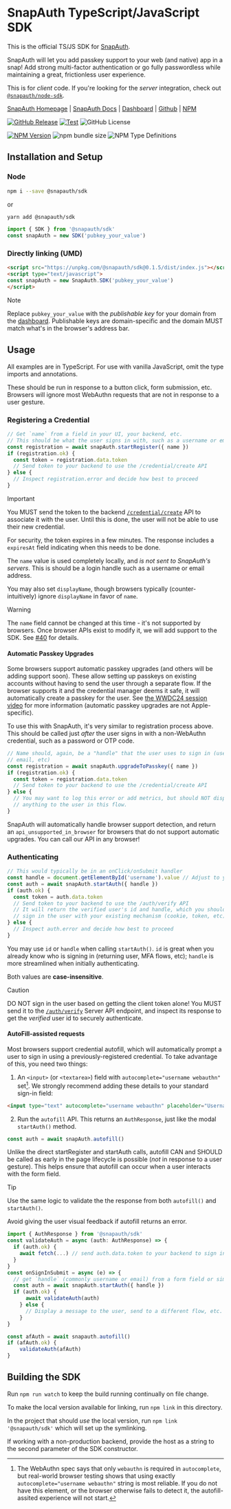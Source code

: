 # SnapAuth TypeScript/JavaScript SDK

This is the official TS/JS SDK for [SnapAuth](https://www.snapauth.app/?utm_source=GitHub&utm_campaign=sdk&utm_content=sdk-typescript).

SnapAuth will let you add passkey support to your web (and native) app in a snap!
Add strong multi-factor authentication or go fully passwordless while maintaining a great, frictionless user experience.

This is for _client_ code.
If you're looking for the _server_ integration, check out [`@snapauth/node-sdk`](https://github.com/snapauthapp/sdk-node).

[SnapAuth Homepage](https://www.snapauth.app?utm_source=GitHub&utm_campaign=sdk&utm_content=sdk-typescript)
| [SnapAuth Docs](https://docs.snapauth.app)
| [Dashboard](https://dashboard.snapauth.app)
| [Github](https://github.com/snapauthapp/sdk-typescript)
| [NPM](https://www.npmjs.com/package/@snapauth/sdk)

[![GitHub Release](https://img.shields.io/github/v/release/snapauthapp/sdk-typescript)](https://github.com/snapauthapp/sdk-typescript/releases)
[![Test](https://github.com/snapauthapp/sdk-typescript/actions/workflows/test.yml/badge.svg)](https://github.com/snapauthapp/sdk-typescript/actions/workflows/test.yml)
![GitHub License](https://img.shields.io/github/license/snapauthapp/sdk-typescript)

[![NPM Version](https://img.shields.io/npm/v/%40snapauth%2Fsdk)](https://www.npmjs.com/package/@snapauth/sdk)
![npm bundle size](https://img.shields.io/bundlephobia/minzip/%40snapauth%2Fsdk)
![NPM Type Definitions](https://img.shields.io/npm/types/%40snapauth%2Fsdk)


## Installation and Setup
### Node
```bash
npm i --save @snapauth/sdk
```
or
```bash
yarn add @snapauth/sdk
```

```typescript
import { SDK } from '@snapauth/sdk'
const snapAuth = new SDK('pubkey_your_value')
```

### Directly linking (UMD)
```html
<script src="https://unpkg.com/@snapauth/sdk@0.1.5/dist/index.js"></script>
<script type="text/javascript">
const snapAuth = new SnapAuth.SDK('pubkey_your_value')
</script>
```

> [!NOTE]
> Replace `pubkey_your_value` with the _publishable key_ for your domain from the [dashboard](https://dashboard.snapauth.app).
> Publishable keys are domain-specific and the domain MUST match what's in the browser's address bar.

## Usage
All examples are in TypeScript.
For use with vanilla JavaScript, omit the type imports and annotations.

These should be run in response to a button click, form submission, etc.
Browsers will ignore most WebAuthn requests that are not in response to a user gesture.

### Registering a Credential

```typescript
// Get `name` from a field in your UI, your backend, etc.
// This should be what the user signs in with, such as a username or email address
const registration = await snapAuth.startRegister({ name })
if (registration.ok) {
  const token = registration.data.token
  // Send token to your backend to use the /credential/create API
} else {
  // Inspect registration.error and decide how best to proceed
}
```

> [!IMPORTANT]
> You MUST send the token to the backend [`/credential/create`](https://docs.snapauth.app/server.html#create-a-credential) API to associate it with the user.
> Until this is done, the user will not be able to use their new credential.
>
> For security, the token expires in a few minutes.
> The response includes a `expiresAt` field indicating when this needs to be done.

The `name` value is used completely locally, and _is not sent to SnapAuth's servers_.
This is should be a login handle such as a username or email address.

You may also set `displayName`, though browsers typically (counter-intuitively) ignore `displayName` in favor of `name`.

> [!WARNING]
> The `name` field cannot be changed at this time - it's not supported by browsers.
> Once browser APIs exist to modify it, we will add support to the SDK.
> See [#40](https://github.com/snapauthapp/sdk-typescript/issues/40) for details.

#### Automatic Passkey Upgrades

Some browsers support automatic passkey upgrades (and others will be adding support soon).
These allow setting up passkeys on existing accounts without having to send the user through a separate flow.
If the browser supports it and the credential manager deems it safe, it will automatically create a passkey for the user.
See [the WWDC24 session video](https://developer.apple.com/videos/play/wwdc2024/10125/?time=38) for more information (automatic passkey upgrades are not Apple-specific).

To use this with SnapAuth, it's very similar to registration process above.
This should be called just _after_ the user signs in with a non-WebAuthn credential, such as a password or OTP code.

```typescript
// Name should, again, be a "handle" that the user uses to sign in (username,
// email, etc)
const registration = await snapAuth.upgradeToPasskey({ name })
if (registration.ok) {
  const token = registration.data.token
  // Send token to your backend to use the /credential/create API
} else {
  // You may want to log this error or add metrics, but should NOT display
  // anything to the user in this flow.
}
```

SnapAuth will automatically handle browser support detection, and return an `api_unsupported_in_browser` for browsers that do not support automatic upgrades.
You can call our API in any browser!


### Authenticating

```typescript
// This would typically be in an onClick/onSubmit handler
const handle = document.getElementById('username').value // Adjust to your UI
const auth = await snapAuth.startAuth({ handle })
if (auth.ok) {
  const token = auth.data.token
  // Send token to your backend to use the /auth/verify API
  // It will return the verified user's id and handle, which you should use to
  // sign in the user with your existing mechanism (cookie, token, etc)
} else {
  // Inspect auth.error and decide how best to proceed
}
```

You may use `id` or `handle` when calling `startAuth()`.
`id` is great when you already know who is signing in (returning user, MFA flows, etc); `handle` is more streamlined when initially authenticating.

Both values are **case-insensitive**.

> [!CAUTION]
> DO NOT sign in the user based on getting the client token alone!
> You MUST send it to the [`/auth/verify`](https://docs.snapauth.app/server.html#verify-authentication-token) Server API endpoint, and inspect its response to get the _verified_ user id to securely authenticate.

#### AutoFill-assisted requests

Most browsers support credential autofill, which will automatically prompt a user to sign in using a previously-registered credential.
To take advantage of this, you need two things:

1) An `<input>` (or `<textarea>`) field with `autocomplete="username webauthn"` set[^1].
   We strongly recommend adding these details to your standard sign-in field:
```html
<input type="text" autocomplete="username webauthn" placeholder="Username" />
```

2) Run the `autofill` API.
   This returns an `AuthResponse`, just like the modal `startAuth()` method.
```typescript
const auth = await snapAuth.autofill()
```

Unlike the direct startRegister and startAuth calls, autofill CAN and SHOULD be called as early in the page lifecycle is possible (_not_ in response to a user gesture).
This helps ensure that autofill can occur when a user interacts with the form field.

> [!TIP]
> Use the same logic to validate the the response from both `autofill()` and `startAuth()`.
>
> Avoid giving the user visual feedback if autofill returns an error.

```typescript
import { AuthResponse } from '@snapauth/sdk'
const validateAuth = async (auth: AuthResponse) => {
  if (auth.ok) {
    await fetch(...) // send auth.data.token to your backend to sign in the user
  }
}
const onSignInSubmit = async (e) => {
  // get `handle` (commonly username or email) from a form field or similar
  const auth = await snapAuth.startAuth({ handle })
  if (auth.ok) {
      await validateAuth(auth)
    } else {
      // Display a message to the user, send to a different flow, etc.
    }
}

const afAuth = await snapauth.autofill()
if (afAuth.ok) {
    validateAuth(afAuth)
}
```

## Building the SDK

Run `npm run watch` to keep the build running continually on file change.

To make the local version available for linking, run `npm link` in this directory.

In the project that should _use_ the local version, run `npm link '@snapauth/sdk'` which will set up the symlinking.

If working with a non-production backend, provide the host as a string to the second parameter of the SDK constructor.

[^1]: The WebAuthn spec says that only `webauthn` is required in `autocomplete`, but real-world browser testing shows that using exactly `autocomplete="username webauthn"` string is most reliable.
If you do not have this element, or the browser otherwise fails to detect it, the autofill-assited experience will not start.
